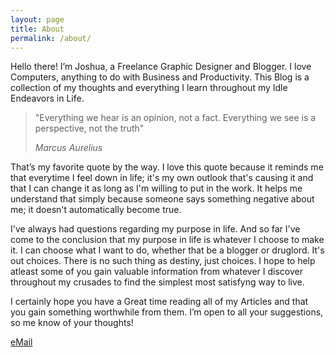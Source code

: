 ```yaml
---
layout: page
title: About
permalink: /about/
---
```


Hello there!
I’m Joshua, a Freelance Graphic Designer and Blogger. I love Computers, anything to do with Business and Productivity. 
This Blog is a collection of my thoughts and everything I learn throughout my Idle Endeavors in Life.

> "Everything we hear is an opinion, not a fact. Everything we see is a perspective, not the truth"
>
> <cite>Marcus Aurelius</cite>

That’s my favorite quote by the way. I love this quote because it reminds me that everytime I feel down in life; it's my own outlook that's causing it and that I can change it as long as I'm willing to put in the work. It helps me understand that simply because someone says something negative about me; it doesn't automatically become true.

I've always had questions regarding my purpose in life. And so far I've come to the conclusion that my purpose in life is whatever I choose to make it. I can choose what I want to do, whether that be a blogger or druglord. It's out choices. There is no such thing as destiny, just choices. I hope to help atleast some of you gain valuable information from whatever I discover throughout my crusades to find the simplest most satisfyng way to live.

I certainly hope you have a Great time reading all of my Articles and that you gain something worthwhile from them.
I’m open to all your suggestions, so me know of your thoughts!

[eMail](mailto:blog.idleendeavor@erine.email)